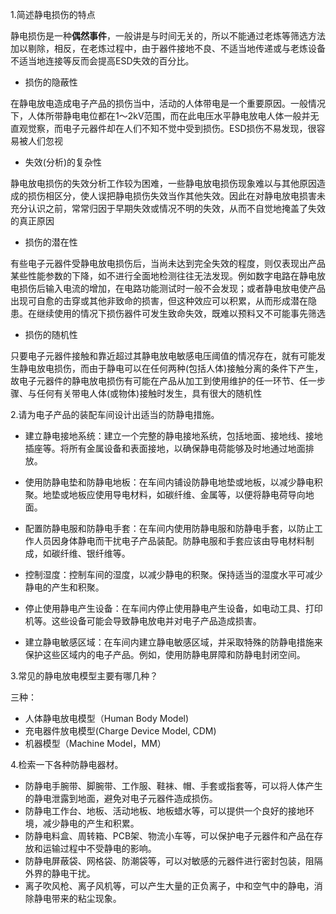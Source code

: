 1.简述静电损伤的特点

静电损伤是一种**偶然事件**，一般讲是与时间无关的，所以不能通过老炼等筛选方法加以剔除，相反，在老炼过程中，由于器件接地不良、不适当地传递或与老炼设备不适当地连接等反而会提高ESD失效的百分比。

+ 损伤的隐蔽性

在静电放电造成电子产品的损伤当中，活动的人体带电是一个重要原因。一般情况下，人体所带静电电位都在1～2kV范围，而在此电压水平静电放电人体一般并无直观觉察，而电子元器件却在人们不知不觉中受到损伤。ESD损伤不易发现，很容易被人们忽视

+ 失效(分析)的复杂性

静电放电损伤的失效分析工作较为困难，一些静电放电损伤现象难以与其他原因造成的损伤相区分，使人误把静电损伤失效当作其他失效。因此在对静电放电损害未充分认识之前，常常归因于早期失效或情况不明的失效，从而不自觉地掩盖了失效的真正原因

+ 损伤的潜在性

有些电子元器件受静电放电损伤后，当尚未达到完全失效的程度，则仅表现出产品某些性能参数的下降，如不进行全面地检测往往无法发现。例如数字电路在静电放电损伤后输入电流的增加，在电路功能测试时一般不会发现；或者静电放电使产品出现可自愈的击穿或其他非致命的损害，但这种效应可以积累，从而形成潜在隐患。在继续使用的情况下损伤器件可发生致命失效，既难以预料又不可能事先筛选

+ 损伤的随机性

只要电子元器件接触和靠近超过其静电放电敏感电压阈值的情况存在，就有可能发生静电放电损伤，而由于静电可以在任何两种(包括人体)接触分离的条件下产生，故电子元器件的静电放电损伤有可能在产品从加工到使用维护的任一环节、任一步骤、与任何有关带电人体(或物体)接触时发生，具有很大的随机性

2.请为电子产品的装配车间设计出适当的防静电措施。

+ 建立静电接地系统：建立一个完整的静电接地系统，包括地面、接地线、接地插座等。将所有金属设备和表面接地，以确保静电荷能够及时地通过地面排放。

+ 使用防静电垫和防静电地板：在车间内铺设防静电地垫或地板，以减少静电积聚。地垫或地板应使用导电材料，如碳纤维、金属等，以便将静电荷导向地面。

+ 配置防静电服和防静电手套：在车间内使用防静电服和防静电手套，以防止工作人员因身体静电而干扰电子产品装配。防静电服和手套应该由导电材料制成，如碳纤维、银纤维等。

+ 控制湿度：控制车间的湿度，以减少静电的积聚。保持适当的湿度水平可减少静电的产生和积聚。

+ 停止使用静电产生设备：在车间内停止使用静电产生设备，如电动工具、打印机等。这些设备可能会导致静电放电并对电子产品造成损害。

+ 建立静电敏感区域：在车间内建立静电敏感区域，并采取特殊的防静电措施来保护这些区域内的电子产品。例如，使用防静电屏障和防静电封闭空间。

3.常见的静电放电模型主要有哪几种？

三种：

+ 人体静电放电模型（Human Body Model)
+ 充电器件放电模型(Charge Device Model, CDM)
+ 机器模型（Machine Model，MM）

4.检索一下各种防静电器材。

- 防静电手腕带、脚腕带、工作服、鞋袜、帽、手套或指套等，可以将人体产生的静电泄露到地面，避免对电子元器件造成损伤。
- 防静电工作台、地板、活动地板、地板蜡水等，可以提供一个良好的接地环境，减少静电的产生和积累。
- 防静电料盒、周转箱、PCB架、物流小车等，可以保护电子元器件和产品在存放和运输过程中不受静电的影响。
- 防静电屏蔽袋、网格袋、防潮袋等，可以对敏感的元器件进行密封包装，阻隔外界的静电干扰。
- 离子吹风枪、离子风机等，可以产生大量的正负离子，中和空气中的静电，消除静电带来的粘尘现象。